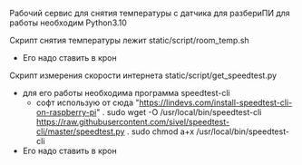 Рабочий сервис для снятия температуры с датчика для разбериПИ 
для работы необходим Python3.10

Скрипт снятия температуры лежит static/script/room_temp.sh
 - Его надо ставить в крон

Скрипт измерения скорости интернета static/script/get_speedtest.py
 - для  его работы необходима программа speedtest-cli
   - софт использую от сюда "https://lindevs.com/install-speedtest-cli-on-raspberry-pi"
     . sudo wget -O /usr/local/bin/speedtest-cli https://raw.githubusercontent.com/sivel/speedtest-cli/master/speedtest.py
     . sudo chmod a+x /usr/local/bin/speedtest-cli
 - Его надо ставить в крон
